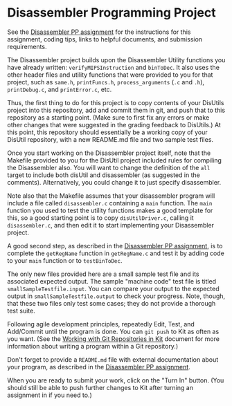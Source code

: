 # Disassembler Programming Project

See the
[Disassembler PP assignment](www.cs.kzoo.edu/cs230/Projects/DisassemblerProj.html)
for the instructions for this assignment, coding tips, links to helpful
documents, and submission requirements.

The Disassembler project builds upon the Disassembler Utility functions you
have already written: `verifyMIPSInstruction` and `binToDec`.
It also uses the other header files and utility functions that were
provided to you for that project, such as `same.h`, `printFuncs.h`,
`process_arguments` (`.c` and `.h`), `printDebug.c`, and `printError.c`, etc.

Thus, the first thing to do for this project is to copy contents of your
DisUtils project into this repository, add and commit them in git, and
push that to this repository as a starting point.  (Make sure to first fix
any errors or make other changes that were suggested in the grading
feedback to DisUtils.)  At this point, this repository should essentially
be a working copy of your DisUtil repository, with a new README.md file
and two sample test files.

Once you start working on the Disassembler project itself, note that the
Makefile provided to you for the DisUtil project included rules for
compiling the Disassembler also.  You will want to change the definition of
the `all` target to include both disUtil and disassembler (as suggested in
the comments).  Alternatively, you could change it to just specify
disassembler.

Note also that the Makefile assumes that your disassembler program will
include a file called `disassembler.c` containing a `main` function.  The
`main` function you used to test the utility functions makes a good
template for this, so a good starting point is to copy `disUtilDriver.c`,
calling it `disassembler.c`, and then edit it to start implementing your
Disassembler project.

A good second step, as described in the 
[Disassembler PP
assignment](www.cs.kzoo.edu/cs230/Projects/DisassemblerProj.html), is to
complete the `getRegName` function in `getRegName.c` and test it by adding
code to your `main` function or to `testBinToDec`.

The only new files provided here are a small sample test file and its
associated expected output.  The sample "machine code" test file is titled
`smallSampleTestfile.input`.    You can compare your output to the expected
output in `smallSampleTestfile.output` to check your progress.  Note, though,
that these two files only test some cases; they do not provide a thorough
test suite.

Following agile development principles, repeatedly Edit, Test, and Add/Commit
until the program is done. You can `git push` to Kit as often as you want.
(See the [Working with Git Repositories in
Kit](http://www.cs.kzoo.edu/CSShared/HelpFiles/Kit/RepositoryAssignments.md)
document for more information about writing a program within a Git
repository.)

Don't forget to provide a `README.md` file with external documentation about
your program, as described in the 
[Disassembler PP assignment](www.cs.kzoo.edu/cs230/Projects/DisassemblerProj.html).

When you are ready to submit your work, click on the "Turn In"
button. (You should still be able to push further changes to Kit
after turning an assignment in if you need to.)

